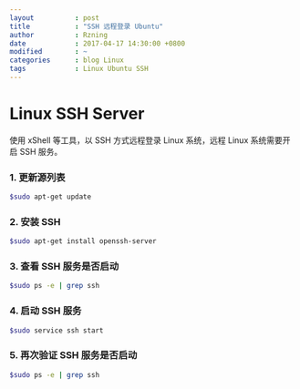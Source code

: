 ```yaml
---
layout          : post
title           : "SSH 远程登录 Ubuntu"
author          : Rzning
date            : 2017-04-17 14:30:00 +0800
modified        : ~
categories      : blog Linux
tags            : Linux Ubuntu SSH
---
```


Linux SSH Server
===================

使用 xShell 等工具，以 SSH 方式远程登录 Linux 系统，远程 Linux 系统需要开启 SSH 服务。

### 1. 更新源列表

```sh
$sudo apt-get update
```

### 2. 安装 SSH

```sh
$sudo apt-get install openssh-server
```

### 3. 查看 SSH 服务是否启动

```sh
$sudo ps -e | grep ssh
```

### 4. 启动 SSH 服务

```sh
$sudo service ssh start
```

### 5. 再次验证 SSH 服务是否启动

```sh
$sudo ps -e | grep ssh
```
